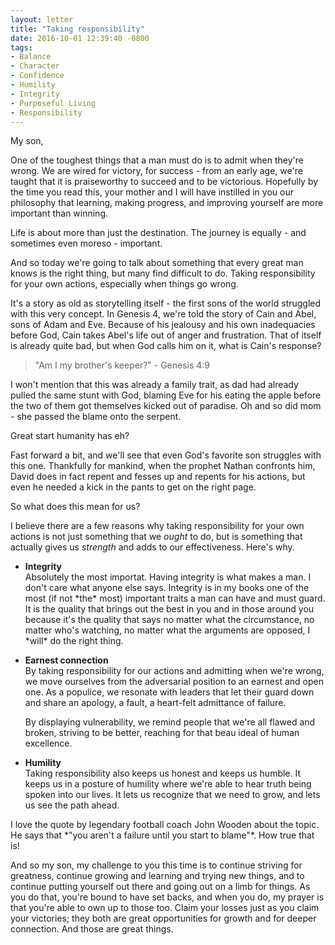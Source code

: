 ```yaml
---
layout: letter
title: "Taking responsibility"
date: 2016-10-01 12:39:40 -0800
tags:
- Balance
- Character
- Confidence
- Humility
- Integrity
- Purposeful Living
- Responsibility
---
```

My son,

One of the toughest things that a man must do is to admit when they're wrong. We are wired for victory, for success - from an early age, we're taught that it is praiseworthy to succeed and to be victorious. Hopefully by the time you read this, your mother and I will have instilled in you our philosophy that learning, making progress, and improving yourself are more important than winning.

Life is about more than just the destination. The journey is equally - and sometimes even moreso - important. 

And so today we're going to talk about something that every great man knows is the right thing, but many find difficult to do. Taking responsibility for your own actions, especially when things go wrong.

It's a story as old as storytelling itself - the first sons of the world struggled with this very concept. In Genesis 4, we're told the story of Cain and Abel, sons of Adam and Eve. Because of his jealousy and his own inadequacies before God, Cain takes Abel's life out of anger and frustration. That of itself is already quite bad, but when God calls him on it, what is Cain's response?

> "Am I my brother's keeper?" - Genesis 4:9

I won't mention that this was already a family trait, as dad had already pulled the same stunt with God, blaming Eve for his eating the apple before the two of them got themselves kicked out of paradise. Oh and so did mom - she passed the blame onto the serpent. 

Great start humanity has eh? 

Fast forward a bit, and we'll see that even God's favorite son struggles with this one. Thankfully for mankind, when the prophet Nathan confronts him, David does in fact repent and fesses up and repents for his actions, but even he needed a kick in the pants to get on the right page.

So what does this mean for us?

I believe there are a few reasons why taking responsibility for your own actions is not just something that we *ought* to do, but is something that actually gives us *strength* and adds to our effectiveness. Here's why.

<ul>
<li> <b>Integrity</b><br>
Absolutely the most importat. Having integrity is what makes a man. I don't care what anyone else says. Integrity is in my books one of the most (if not *the* most) important traits a man can have and must guard. It is the quality that brings out the best in you and in those around you because it's the quality that says no matter what the circumstance, no matter who's watching, no matter what the arguments are opposed, I *will* do the right thing. <p />

</li>
<li> <b>Earnest connection</b><br>
By taking responsibility for our actions and admitting when we're wrong, we move ourselves from the adversarial position to an earnest and open one. As a populice, we resonate with leaders that let their guard down and share an apology, a fault, a heart-felt admittance of failure. <p />

By displaying vulnerability, we remind people that we're all flawed and broken, striving to be better, reaching for that beau ideal of human excellence.<p />
</li>
<li> <b>Humility</b><br>
Taking responsibility also keeps us honest and keeps us humble. It keeps us in a posture of humility where we're able to hear truth being spoken into our lives. It lets us recognize that we need to grow, and lets us see the path ahead.<p />
</li></ul>
I love the quote by legendary football coach John Wooden about the topic. He says that *"you aren't a failure until you start to blame"*. How true that is!

And so my son, my challenge to you this time is to continue striving for greatness, continue growing and learning and trying new things, and to continue putting yourself out there and going out on a limb for things. As you do that, you're bound to have set backs, and when you do, my prayer is that you're able to own up to those too. Claim your losses just as you claim your victories; they both are great opportunities for growth and for deeper connection. And those are great things.
